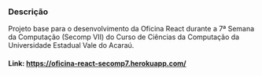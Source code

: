 ### Descrição

Projeto base para o desenvolvimento da Oficina React durante a 7ª Semana da Computação (Secomp VII) do Curso de Ciências da Computação da Universidade Estadual Vale do Acaraú.

#### Link: https://oficina-react-secomp7.herokuapp.com/
